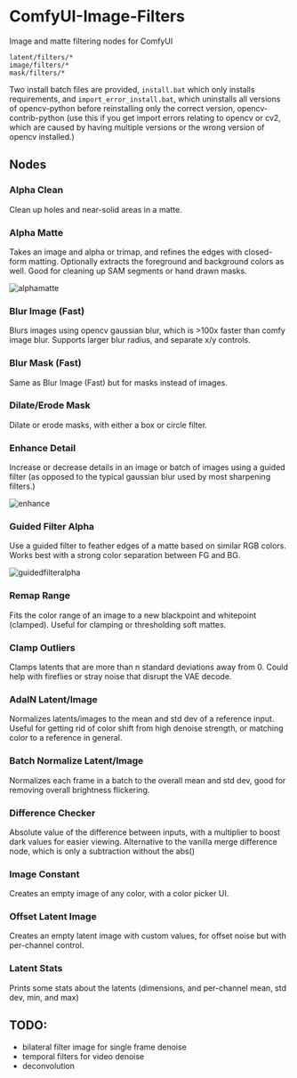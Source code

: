 # ComfyUI-Image-Filters

Image and matte filtering nodes for ComfyUI

```
latent/filters/*
image/filters/*
mask/filters/*
```

Two install batch files are provided, `install.bat` which only installs requirements, and `import_error_install.bat`, which uninstalls all versions of opencv-python before reinstalling only the correct version, opencv-contrib-python (use this if you get import errors relating to opencv or cv2, which are caused by having multiple versions or the wrong version of opencv installed.)

## Nodes

### Alpha Clean

Clean up holes and near-solid areas in a matte.

### Alpha Matte

Takes an image and alpha or trimap, and refines the edges with closed-form matting. Optionally extracts the foreground and background colors as well. Good for cleaning up SAM segments or hand drawn masks.

![alphamatte](https://github.com/spacepxl/ComfyUI-Image-Filters/blob/main/workflow_images/alpha_matte.png)

### Blur Image (Fast)

Blurs images using opencv gaussian blur, which is >100x faster than comfy image blur. Supports larger blur radius, and separate x/y controls.

### Blur Mask (Fast)

Same as Blur Image (Fast) but for masks instead of images.

### Dilate/Erode Mask

Dilate or erode masks, with either a box or circle filter.

### Enhance Detail

Increase or decrease details in an image or batch of images using a guided filter (as opposed to the typical gaussian blur used by most sharpening filters.)

![enhance](https://github.com/spacepxl/ComfyUI-Image-Filters/blob/main/workflow_images/enhance_detail.png)

### Guided Filter Alpha

Use a guided filter to feather edges of a matte based on similar RGB colors. Works best with a strong color separation between FG and BG.

![guidedfilteralpha](https://github.com/spacepxl/ComfyUI-Image-Filters/blob/main/workflow_images/guided_filter_alpha.png)

### Remap Range

Fits the color range of an image to a new blackpoint and whitepoint (clamped). Useful for clamping or thresholding soft mattes.

### Clamp Outliers

Clamps latents that are more than n standard deviations away from 0. Could help with fireflies or stray noise that disrupt the VAE decode.

### AdaIN Latent/Image

Normalizes latents/images to the mean and std dev of a reference input. Useful for getting rid of color shift from high denoise strength, or matching color to a reference in general.

### Batch Normalize Latent/Image

Normalizes each frame in a batch to the overall mean and std dev, good for removing overall brightness flickering.

### Difference Checker

Absolute value of the difference between inputs, with a multiplier to boost dark values for easier viewing. Alternative to the vanilla merge difference node, which is only a subtraction without the abs()

### Image Constant

Creates an empty image of any color, with a color picker UI.

### Offset Latent Image

Creates an empty latent image with custom values, for offset noise but with per-channel control.

### Latent Stats

Prints some stats about the latents (dimensions, and per-channel mean, std dev, min, and max)

## TODO:
- bilateral filter image for single frame denoise
- temporal filters for video denoise
- deconvolution
